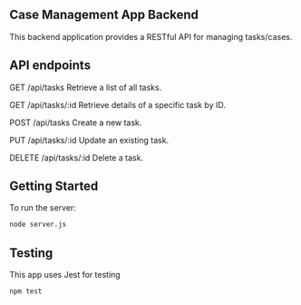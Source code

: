 ## Case Management App Backend
This backend application provides a RESTful API for managing tasks/cases. 

## API endpoints

GET /api/tasks
Retrieve a list of all tasks.​

GET /api/tasks/:id
Retrieve details of a specific task by ID.​

POST /api/tasks
Create a new task.​

PUT /api/tasks/:id
Update an existing task.​

DELETE /api/tasks/:id
Delete a task.​

## Getting Started

To run the server:

```bash
node server.js
```

## Testing

This app uses Jest for testing

```bash
npm test
```


